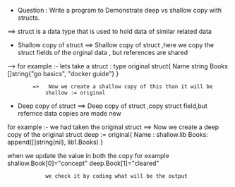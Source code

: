 * Question : Write a program to Demonstrate deep vs shallow copy with structs.

==> struct is a data type that is used to hold data of similar related data 

* Shallow copy of struct 
==> Shallow copy of struct ,here we copy the struct fields of the orginal data , but references are shared 

--> for example :- lets take a struct :
                        type original struct{
                            Name string
                            Books []string{"go basics", "docker guide"}
                        }
                
            =>   Now we create a shallow copy of this than it will be
                shallow := original

* Deep copy of struct
==> Deep copy of struct ,copy struct field,but refernce data copies are made new

for example :- we had taken the original struct
            ==>  Now we create a deep copy of the original struct
                deep := original{
                    Name : shallow.lib
                    Books: append([]string(nil), lib1.Books)
                }


when we update the value in both the copy
                for example shallow.Book[0]="concept"
                            deep.Book[1]="cleared"

                we check it by coding what will be the output
                